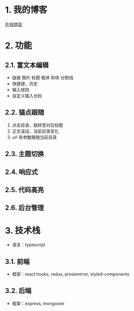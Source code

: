 # 1. 我的博客

[在线体验](http://www.trigold.tech/)

# 2. 功能

## 2.1. 富文本编辑

- 链接 图片 标题 粗体 斜体 分割线
- 快捷键，历史
- 输入规则
- 自定义插入光标

## 2.2. 锚点跟随

1. 点击目录，跳转至对应标题
2. 正文滚动，当前目录变化
3. url 有参数跟随当前目录

## 2.3. 主题切换

## 2.4. 响应式

## 2.5. 代码高亮

## 2.6. 后台管理

# 3. 技术栈

- 语言：typescript

## 3.1. 前端

- 框架：react hooks, redux, prosemirror, styled-components

## 3.2. 后端

- 框架：express, mongoose
                